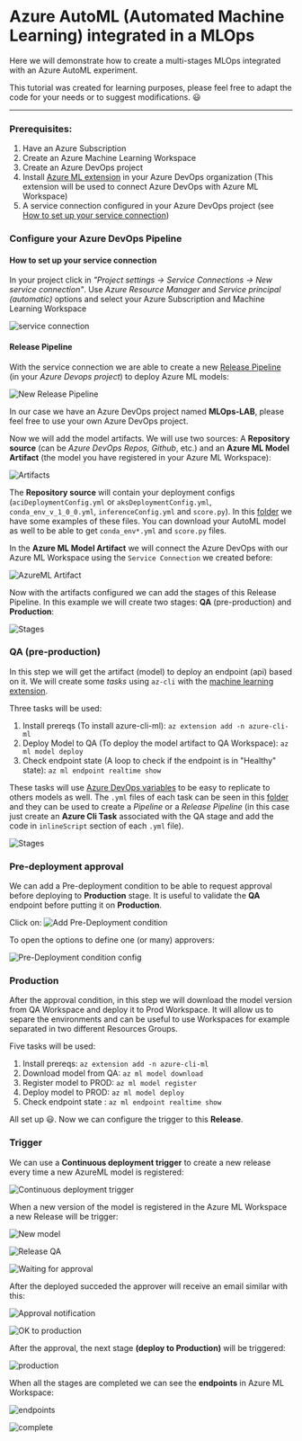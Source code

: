 # Azure AutoML (Automated Machine Learning) integrated in a MLOps
Here we will demonstrate how to create a multi-stages MLOps integrated with an Azure AutoML experiment.

This tutorial was created for learning purposes, please feel free to adapt the code for your needs or to suggest modifications. 😃

---

### Prerequisites:

1. Have an Azure Subscription
2. Create an Azure Machine Learning Workspace
3. Create an Azure DevOps project
4. Install [Azure ML extension](https://marketplace.visualstudio.com/items?itemName=ms-air-aiagility.vss-services-azureml&targetId=09d19ee8-b94a-4f99-a763-11cc0fe1a111&utm_source=vstsproduct&utm_medium=ExtHubManageList) in your Azure DevOps organization (This extension will be used to connect Azure DevOps with Azure ML Workspace)
5. A service connection configured in your Azure DevOps project (see [How to set up your service connection](#how-to-set-up-your-service-connection))

### Configure your Azure DevOps Pipeline

#### How to set up your service connection

In your project click in *"Project settings -> Service Connections -> New service connection"*. Use *Azure Resource Manager* and *Service principal (automatic)* options and select your Azure Subscription and Machine Learning Workspace

![service connection](images/service-connection.PNG?raw=true)

#### Release Pipeline

With the service connection we are able to create a new [Release Pipeline](https://docs.microsoft.com/en-us/azure/devops/pipelines/release/?view=azure-devops) (in your *Azure Devops project*) to deploy Azure ML models:

![New Release Pipeline](images/new-release-pipeline.PNG?raw=true)

In our case we have an Azure DevOps project named **MLOps-LAB**, please feel free to use your own Azure DevOps project.

Now we will add the model artifacts. We will use two sources: A **Repository source** (can be *Azure DevOps Repos, Github*, etc.) and an **Azure ML Model Artifact** (the model you have registered in your Azure ML Workspace):

![Artifacts](images/artifacts.PNG?raw=true)

The **Repository source** will contain your deployment configs (`aciDeploymentConfig.yml` or `aksDeploymentConfig.yml`, `conda_env_v_1_0_0.yml`, `inferenceConfig.yml` and `score.py`). In this [folder](https://github.com/lfbraz/azure-mlops/tree/master/azureml/config) we have some examples of these files. You can download your AutoML model as well to be able to get `conda_env*.yml` and `score.py` files.

In the **Azure ML Model Artifact** we will connect the Azure DevOps with our Azure ML Workspace using the `Service Connection` we created before:

![AzureML Artifact](images/add-azureml-artifact.jpg?raw=true)

Now with the artifacts configured we can add the stages of this Release Pipeline. In this example we will create two stages: **QA** (pre-production) and **Production**:

![Stages](images/stages.PNG?raw=true)

### QA (pre-production)

In this step we will get the artifact (model) to deploy an endpoint (api) based on it. We will create some *tasks* using `az-cli` with the [machine learning extension](https://docs.microsoft.com/en-us/azure/machine-learning/reference-azure-machine-learning-cli#:~:text=The%20Azure%20Machine%20Learning%20CLI%20is%20an%20extension,allows%20you%20to%20automate%20your%20machine%20learning%20activities.).

Three tasks will be used:

1. Install prereqs (To install azure-cli-ml): `az extension add -n azure-cli-ml`
2. Deploy Model to QA (To deploy the model artifact to QA Workspace): `az ml model deploy`
3. Check endpoint state (A loop to check if the endpoint is in "Healthy" state): `az ml endpoint realtime show`

These tasks will use [Azure DevOps variables](https://go.microsoft.com/fwlink/?linkid=865972) to be easy to replicate to others models as well. The `.yml` files of each task can be seen in this [folder](release-tasks/qa/) and they can be used to create a *Pipeline* or a *Release Pipeline* (in this case just create an **Azure Cli Task** associated with the QA stage and add the code in `inlineScript` section of each `.yml` file).

![Stages](images/tasks-qa-stage.PNG?raw=true)


### Pre-deployment approval

We can add a Pre-deployment condition to be able to request approval before deploying to **Production** stage. It is useful to validate the **QA** endpoint before putting it on **Production**.

Click on:
![Add Pre-Deployment condition](images/add-pre-deployment-condition.PNG?raw=true)

To open the options to define one (or many) approvers:

![Pre-Deployment condition config](images/pre-deployment-condition-config.PNG?raw=true)

### Production

After the approval condition, in this step we will download the model version from QA Workspace and deploy it to Prod Workspace. It will allow us to separe the environments and can be useful to use Workspaces for example separated in two different Resources Groups.

Five tasks will be used:

1. Install prereqs: `az extension add -n azure-cli-ml`
2. Download model from QA: `az ml model download`
3. Register model to PROD: `az ml model register`
4. Deploy model to PROD: `az ml model deploy`
5. Check endpoint state : `az ml endpoint realtime show`

All set up 😃. Now we can configure the trigger to this **Release**.

### Trigger

We can use a **Continuous deployment trigger** to create a new release every time a new AzureML model is registered: 

![Continuous deployment trigger](images/continuous-deployment.PNG?raw=true)

When a new version of the model is registered in the Azure ML Workspace a new Release will be trigger:

![New model](images/new-registered-model.PNG?raw=true)

![Release QA](images/release-qa.PNG?raw=true)

![Waiting for approval](images/waiting-for-approval.PNG?raw=true)

After the deployed succeded the approver will receive an email similar with this:

![Approval notification](images/approver-notification.PNG?raw=true)

![OK to production](images/approval-OK.PNG?raw=true)

After the approval, the next stage **(deploy to Production)** will be triggered:

![production](images/release-prod.PNG?raw=true)

When all the stages are completed we can see the **endpoints** in Azure ML Workspace:

![endpoints](images/ml-endpoints.PNG?raw=true)  
  
  
![complete](images/final-release.PNG?raw=true)

